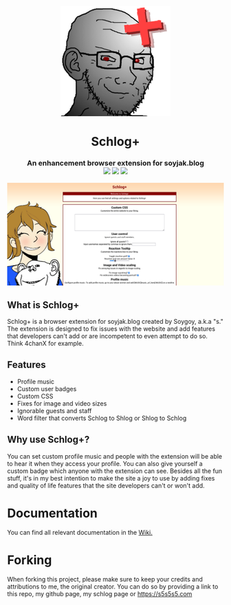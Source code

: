  <p align="center">
  <img src="/icons/icon-256.png" />
</p>
<h1 align="center">Schlog+</h1>
<h3 align="center">An enhancement browser extension for soyjak.blog<br>
<img src="https://img.shields.io/badge/Firefox-FF7139?style=for-the-badge&logo=Firefox-Browser&logoColor=white">
<img src="https://img.shields.io/badge/Google%20Chrome-4285F4?style=for-the-badge&logo=GoogleChrome&logoColor=white">
<img src="https://img.shields.io/badge/javascript-%23323330.svg?style=for-the-badge&logo=javascript&logoColor=%23F7DF1E">
</h3>


 <p align="center">
  <img src="/images/screenshot-schlog-plus.png" />
</p>

## What is Schlog+
Schlog+ is a browser extension for soyjak.blog created by Soygoy, a.k.a "s."
The extension is designed to fix issues with the website and add features that developers can't add or are incompetent to even attempt to do so. Think 4chanX for example.
## Features
- Profile music
- Custom user badges
- Custom CSS
- Fixes for image and video sizes
- Ignorable guests and staff
- Word filter that converts Schlog to Shlog or Shlog to Schlog
## Why use Schlog+?
You can set custom profile music and people with the extension will be able to hear it when they access your profile. You can also give yourself a custom badge which anyone with the extension can see. Besides all the fun stuff, it's in my best intention to make the site a joy to use by adding fixes and quality of life features that the site developers can't or won't add.

# Documentation
You can find all relevant documentation in the <a href="https://github.com/sss5sss555s5s5s5/schlog-plus/wiki">Wiki.</a>

# Forking
When forking this project, please make sure to keep your credits and attributions to me, the original creator. You can do so by providing a link to this repo, my github page, my schlog page or https://s5s5s5.com
